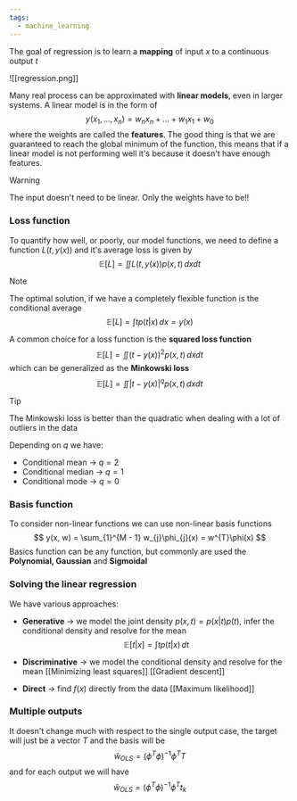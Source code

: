 ```yaml
---
tags:
  - machine_learning
---
```

The goal of regression is to learn a **mapping** of input $x$ to a continuous output $t$

![[regression.png]]

Many real process can be approximated with **linear models**, even in larger systems. A linear model is in the form of
$$
y(x_{1},\dots,x_{n}) = w_{n}x_{n} + \dots + w_{1}x_{1} + w_{0}
$$
where the weights are called the **features**. The good thing is that we are guaranteed to reach the global minimum of the function, this means that if a linear model is not performing well it's because it doesn't have enough features.

>[!warning]
>The input doesn't need to be linear. Only the weights have to be!!
### Loss function

To quantify how well, or poorly, our model functions, we need to define a function $L(t, y(x))$ and it's average loss is given by
$$
\mathbb E [L]= \iint L(t, y(x)) p(x,t)\, dx   dt 
$$
>[!note]
>The optimal solution, if we have a completely flexible function is the conditional average
>$$
>\mathbb E [L]= \int t p(t|x)\, dx = y(x)
>$$

A common choice for a loss function is the **squared loss function**
$$
\mathbb E [L]= \iint (t - y(x))^{2} p(x,t)\, dx   dt 
$$
which can be generalized as the **Minkowski loss**
$$
\mathbb E [L]= \iint |t - y(x)|^{q} p(x,t)\, dx   dt 
$$
>[!tip]
>The Minkowski loss is better than the quadratic when dealing with a lot of outliers in the data

Depending on $q$ we have:
- Conditional mean $\to$ $q = 2$ 
-  Conditional median $\to$ $q = 1$
-  Conditional mode $\to$ $q= 0$
### Basis function

To consider non-linear functions we can use non-linear basis functions 
$$
y(x, w) = \sum_{1}^{M - 1} w_{j}\phi_{j}(x) = w^{T}\phi(x)
$$
Basics function can be any function, but commonly are used the **Polynomial, Gaussian** and **Sigmoidal**
### Solving the linear regression

We have various approaches:
- **Generative** $\to$ we model the joint density $p(x,t) = p(x|t)p(t)$, infer the conditional density and resolve for the mean
$$
\mathbb  E[t | x] = \int tp(t|x) \, dt 
$$
- **Discriminative** $\to$ we model the conditional density and resolve for the mean
	[[Minimizing least squares]]
	[[Gradient descent]]

- **Direct** $\to$ find $f(x)$ directly from the data
	[[Maximum likelihood]]
### Multiple outputs

It doesn't change much with respect to the single output case, the target will just be a vector $T$ and the basis will be
$$
\hat{w}_{OLS} = (\phi^{T}\phi)^{-1}\phi^{T}T
$$
and for each output we will have
$$
\hat{w}_{OLS} = (\phi^{T}\phi)^{-1}\phi^{T}t_{k} 
$$
